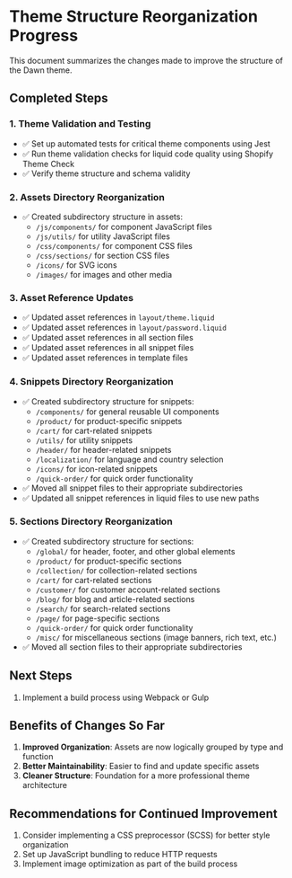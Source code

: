 # Theme Structure Reorganization Progress

This document summarizes the changes made to improve the structure of the Dawn theme.

## Completed Steps

### 1. Theme Validation and Testing
- ✅ Set up automated tests for critical theme components using Jest
- ✅ Run theme validation checks for liquid code quality using Shopify Theme Check
- ✅ Verify theme structure and schema validity

### 2. Assets Directory Reorganization
- ✅ Created subdirectory structure in assets:
  - `/js/components/` for component JavaScript files
  - `/js/utils/` for utility JavaScript files
  - `/css/components/` for component CSS files
  - `/css/sections/` for section CSS files
  - `/icons/` for SVG icons
  - `/images/` for images and other media

### 3. Asset Reference Updates
- ✅ Updated asset references in `layout/theme.liquid`
- ✅ Updated asset references in `layout/password.liquid`
- ✅ Updated asset references in all section files
- ✅ Updated asset references in all snippet files
- ✅ Updated asset references in template files

### 4. Snippets Directory Reorganization
- ✅ Created subdirectory structure for snippets:
  - `/components/` for general reusable UI components
  - `/product/` for product-specific snippets
  - `/cart/` for cart-related snippets
  - `/utils/` for utility snippets
  - `/header/` for header-related snippets
  - `/localization/` for language and country selection
  - `/icons/` for icon-related snippets
  - `/quick-order/` for quick order functionality
- ✅ Moved all snippet files to their appropriate subdirectories
- ✅ Updated all snippet references in liquid files to use new paths

### 5. Sections Directory Reorganization
- ✅ Created subdirectory structure for sections:
  - `/global/` for header, footer, and other global elements
  - `/product/` for product-specific sections
  - `/collection/` for collection-related sections
  - `/cart/` for cart-related sections
  - `/customer/` for customer account-related sections
  - `/blog/` for blog and article-related sections
  - `/search/` for search-related sections
  - `/page/` for page-specific sections
  - `/quick-order/` for quick order functionality
  - `/misc/` for miscellaneous sections (image banners, rich text, etc.)
- ✅ Moved all section files to their appropriate subdirectories

## Next Steps

1. Implement a build process using Webpack or Gulp

## Benefits of Changes So Far

1. **Improved Organization**: Assets are now logically grouped by type and function
2. **Better Maintainability**: Easier to find and update specific assets
3. **Cleaner Structure**: Foundation for a more professional theme architecture

## Recommendations for Continued Improvement

1. Consider implementing a CSS preprocessor (SCSS) for better style organization
2. Set up JavaScript bundling to reduce HTTP requests
3. Implement image optimization as part of the build process
